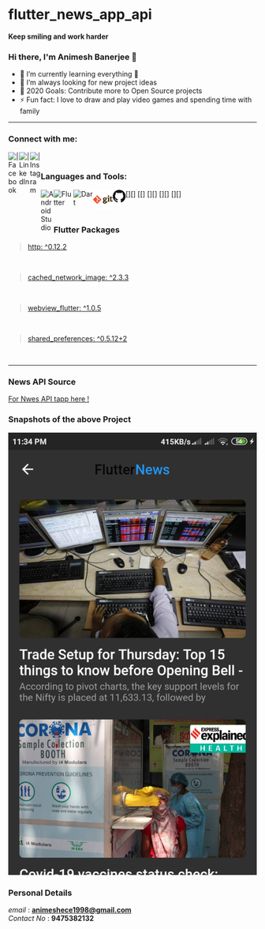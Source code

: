 # flutter_news_app_api

**Keep smiling and work harder**

### Hi there, I'm Animesh Banerjee 👋


- 🌱 I’m currently learning everything 🤣
- 👯 I’m always looking for new project ideas
- 🥅 2020 Goals: Contribute more to Open Source projects
- ⚡ Fun fact: I love to draw and play video games and spending time with family

---

### Connect with me:

[<img align="left" alt=" | Facebook" width="22px" src="https://cdn.jsdelivr.net/npm/simple-icons@v3/icons/facebook.svg" />][facebook]
[<img align="left" alt=" | LinkedIn" width="22px" src="https://cdn.jsdelivr.net/npm/simple-icons@v3/icons/linkedin.svg" />][linkedin]
[<img align="left" alt=" | Instagram" width="22px" src="https://cdn.jsdelivr.net/npm/simple-icons@v3/icons/instagram.svg" />][instagram]

<br>


### Languages and Tools:

[<img align="left" alt="Android Studio" width="26px" src="https://www.kindpng.com/picc/m/25-255595_icon-android-studio-logo-hd-png-download.png" />][]
[<img align="left" alt="Flutter" width="40px" src="https://flutterappdev.com/wp-content/uploads/2019/01/Screen-Shot-2019-01-25-at-12.54.42-PM-860x500.png" />[]
[<img align="left" alt="Dart" width="40px" src="https://dwglogo.com/wp-content/uploads/2018/03/Dart_logo.png" />][]
[<img align="left" alt="Git" width="40px" src="https://raw.githubusercontent.com/github/explore/80688e429a7d4ef2fca1e82350fe8e3517d3494d/topics/git/git.png" />][]
[<img align="left" alt="GitHub" width="26px" src="https://raw.githubusercontent.com/github/explore/78df643247d429f6cc873026c0622819ad797942/topics/github/github.png" />][]

<br>


### Flutter Packages

>[http: ^0.12.2](https://pub.dev/packages/http)
<br>

>[cached_network_image: ^2.3.3](https://pub.dev/packages/cached_network_image)
<br>

>[webview_flutter: ^1.0.5](https://pub.dev/packages/webview_flutter)
<br>

>[shared_preferences: ^0.5.12+2](https://pub.dev/packages/shared_preference)
<br>

---
### News API Source
[For Nwes API tapp here !](https://newsapi.org/)


### Snapshots of the above Project
![Main Screen](snapshorts/category.jpeg)


### Personal Details
_email_ : **animeshece1998@gmail.com**
<br>
_Contact No_ : **9475382132**


[instagram]: https://www.instagram.com/animesh_rik_banerjee/?hl=en
[linkedin]: https://www.linkedin.com/in/animesh-banerjee-747012137/
[facebook]: https://www.facebook.com/animesh.banerjee.3979489


